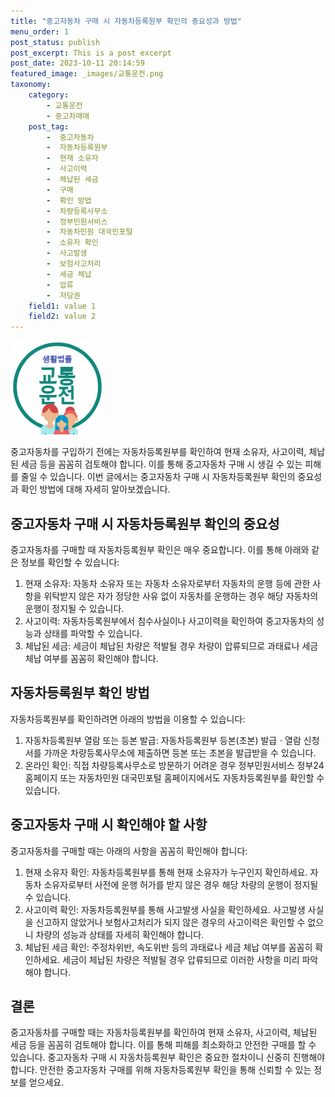 ```yaml
---
title: "중고자동차 구매 시 자동차등록원부 확인의 중요성과 방법"
menu_order: 1
post_status: publish
post_excerpt: This is a post excerpt
post_date: 2023-10-11 20:14:59
featured_image: _images/교통운전.png
taxonomy:
    category:
        - 교통운전
        - 중고차매매
    post_tag:
        -  중고자동차
        -  자동차등록원부
        -  현재 소유자
        -  사고이력
        -  체납된 세금
        -  구매
        -  확인 방법
        -  차량등록사무소
        -  정부민원서비스
        -  자동차민원 대국민포털
        -  소유자 확인
        -  사고발생
        -  보험사고처리
        -  세금 체납
        -  압류
        -  저당권
    field1: value 1
    field2: value 2
---
```


![교통운전](/_images/교통운전.png)

중고자동차를 구입하기 전에는 자동차등록원부를 확인하여 현재 소유자, 사고이력, 체납된 세금 등을 꼼꼼히 검토해야 합니다. 이를 통해 중고자동차 구매 시 생길 수 있는 피해를 줄일 수 있습니다. 이번 글에서는 중고자동차 구매 시 자동차등록원부 확인의 중요성과 확인 방법에 대해 자세히 알아보겠습니다.

## 중고자동차 구매 시 자동차등록원부 확인의 중요성

중고자동차를 구매할 때 자동차등록원부 확인은 매우 중요합니다. 이를 통해 아래와 같은 정보를 확인할 수 있습니다:

1. 현재 소유자: 자동차 소유자 또는 자동차 소유자로부터 자동차의 운행 등에 관한 사항을 위탁받지 않은 자가 정당한 사유 없이 자동차를 운행하는 경우 해당 자동차의 운행이 정지될 수 있습니다.
2. 사고이력: 자동차등록원부에서 침수사실이나 사고이력을 확인하여 중고자동차의 성능과 상태를 파악할 수 있습니다.
3. 체납된 세금: 세금이 체납된 차량은 적발될 경우 차량이 압류되므로 과태료나 세금 체납 여부를 꼼꼼히 확인해야 합니다.

## 자동차등록원부 확인 방법

자동차등록원부를 확인하려면 아래의 방법을 이용할 수 있습니다:

1. 자동차등록원부 열람 또는 등본 발급: 자동차등록원부 등본(초본) 발급ㆍ열람 신청서를 가까운 차량등록사무소에 제출하면 등본 또는 초본을 발급받을 수 있습니다.
2. 온라인 확인: 직접 차량등록사무소로 방문하기 어려운 경우 정부민원서비스 정부24 홈페이지 또는 자동차민원 대국민포털 홈페이지에서도 자동차등록원부를 확인할 수 있습니다.

## 중고자동차 구매 시 확인해야 할 사항

중고자동차를 구매할 때는 아래의 사항을 꼼꼼히 확인해야 합니다:

1. 현재 소유자 확인: 자동차등록원부를 통해 현재 소유자가 누구인지 확인하세요. 자동차 소유자로부터 사전에 운행 허가를 받지 않은 경우 해당 차량의 운행이 정지될 수 있습니다.
2. 사고이력 확인: 자동차등록원부를 통해 사고발생 사실을 확인하세요. 사고발생 사실을 신고하지 않았거나 보험사고처리가 되지 않은 경우의 사고이력은 확인할 수 없으니 차량의 성능과 상태를 자세히 확인해야 합니다.
3. 체납된 세금 확인: 주정차위반, 속도위반 등의 과태료나 세금 체납 여부를 꼼꼼히 확인하세요. 세금이 체납된 차량은 적발될 경우 압류되므로 이러한 사항을 미리 파악해야 합니다.

## 결론

중고자동차를 구매할 때는 자동차등록원부를 확인하여 현재 소유자, 사고이력, 체납된 세금 등을 꼼꼼히 검토해야 합니다. 이를 통해 피해를 최소화하고 안전한 구매를 할 수 있습니다. 중고자동차 구매 시 자동차등록원부 확인은 중요한 절차이니 신중히 진행해야 합니다. 안전한 중고자동차 구매를 위해 자동차등록원부 확인을 통해 신뢰할 수 있는 정보를 얻으세요.

